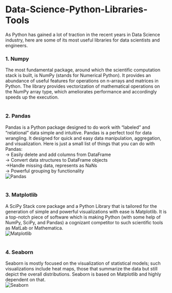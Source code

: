 # Data-Science-Python-Libraries-Tools
As Python has gained a lot of traction in the recent years in Data Science industry, here are some of its most useful libraries for data scientists and engineers.
### 1. Numpy
The most fundamental package, around which the scientific computation stack is built, is NumPy (stands for Numerical Python). It provides an abundance of useful features for operations on n-arrays and matrices in Python. The library provides vectorization of mathematical operations on the NumPy array type, which ameliorates performance and accordingly speeds up the execution.<br><br>

### 2. Pandas
Pandas is a Python package designed to do work with “labeled” and “relational” data simple and intuitive. Pandas is a perfect tool for data wrangling. It designed for quick and easy data manipulation, aggregation, and visualization.  Here is just a small list of things that you can do with Pandas:<br>
-> Easily delete and add columns from DataFrame<br>-> Convert data structures to DataFrame objects<br>->Handle missing data, represents as NaNs<br>-> Powerful grouping by functionality<br>
![Pandas](https://media.geeksforgeeks.org/wp-content/uploads/finallpandas.png)
<br><br>

### 3. Matplotlib
A SciPy Stack core package and a Python Library that is tailored for the generation of simple and powerful visualizations with ease is Matplotlib. It is a top-notch piece of software which is making Python (with some help of NumPy, SciPy, and Pandas) a cognizant competitor to such scientific tools as MatLab or Mathematica.<br>
![Matplotlib](https://lh4.googleusercontent.com/iJbZGmYuZwpspCE0aRcmkhgXwdYmGWZ8h0dazYjeg9PZeMiiToFrL4PJWGwAHqsH4zfhijdVjABOUHzACM1w1YNdC2e9agNIBJdSqoCItUvglhuvZGaIEki3PGw4DNkri3BT2KDd)
<br><br>

### 4. Seaborn
Seaborn is mostly focused on the visualization of statistical models; such visualizations include heat maps, those that summarize the data but still depict the overall distributions. Seaborn is based on Matplotlib and highly dependent on that.<br>
![Seaborn](https://lh4.googleusercontent.com/EkRr0j9-ZTxvUNjO6YCAmztfFj3cwwN56kHbC0khrm4nYut8Drcp2Iw4Q9Ag87iwEOKzFW7vxzY-QjszTDeqRnsedAbq_1tYu6L5gVwaoTKwwm68nXr4EkRE7KNUA8Qsql8SAGK6)
